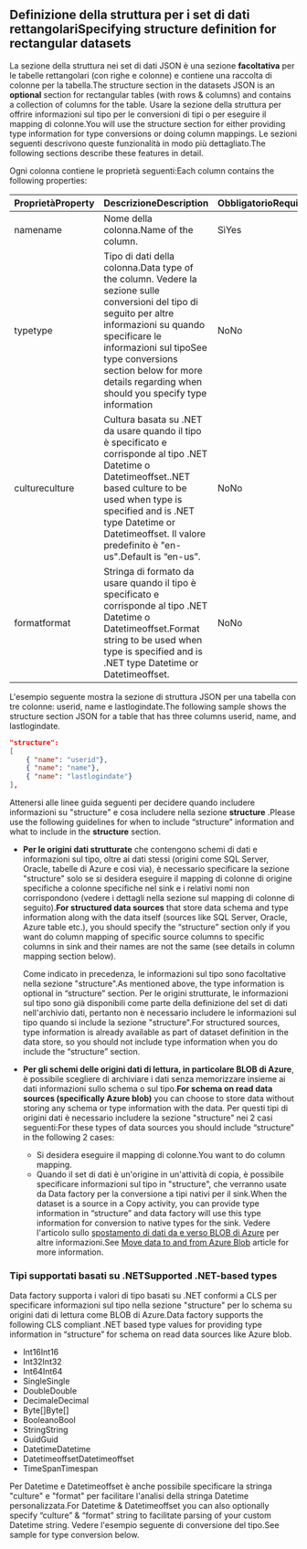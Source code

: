 ## <a name="specifying-structure-definition-for-rectangular-datasets"></a><span data-ttu-id="39f40-101">Definizione della struttura per i set di dati rettangolari</span><span class="sxs-lookup"><span data-stu-id="39f40-101">Specifying structure definition for rectangular datasets</span></span>
<span data-ttu-id="39f40-102">La sezione della struttura nei set di dati JSON è una sezione **facoltativa** per le tabelle rettangolari (con righe e colonne) e contiene una raccolta di colonne per la tabella.</span><span class="sxs-lookup"><span data-stu-id="39f40-102">The structure section in the datasets JSON is an **optional** section for rectangular tables (with rows & columns) and contains a collection of columns for the table.</span></span> <span data-ttu-id="39f40-103">Usare la sezione della struttura per offrire informazioni sul tipo per le conversioni di tipi o per eseguire il mapping di colonne.</span><span class="sxs-lookup"><span data-stu-id="39f40-103">You will use the structure section for either providing type information for type conversions or doing column mappings.</span></span> <span data-ttu-id="39f40-104">Le sezioni seguenti descrivono queste funzionalità in modo più dettagliato.</span><span class="sxs-lookup"><span data-stu-id="39f40-104">The following sections describe these features in detail.</span></span> 

<span data-ttu-id="39f40-105">Ogni colonna contiene le proprietà seguenti:</span><span class="sxs-lookup"><span data-stu-id="39f40-105">Each column contains the following properties:</span></span>

| <span data-ttu-id="39f40-106">Proprietà</span><span class="sxs-lookup"><span data-stu-id="39f40-106">Property</span></span> | <span data-ttu-id="39f40-107">Descrizione</span><span class="sxs-lookup"><span data-stu-id="39f40-107">Description</span></span> | <span data-ttu-id="39f40-108">Obbligatorio</span><span class="sxs-lookup"><span data-stu-id="39f40-108">Required</span></span> |
| --- | --- | --- |
| <span data-ttu-id="39f40-109">name</span><span class="sxs-lookup"><span data-stu-id="39f40-109">name</span></span> |<span data-ttu-id="39f40-110">Nome della colonna.</span><span class="sxs-lookup"><span data-stu-id="39f40-110">Name of the column.</span></span> |<span data-ttu-id="39f40-111">Sì</span><span class="sxs-lookup"><span data-stu-id="39f40-111">Yes</span></span> |
| <span data-ttu-id="39f40-112">type</span><span class="sxs-lookup"><span data-stu-id="39f40-112">type</span></span> |<span data-ttu-id="39f40-113">Tipo di dati della colonna.</span><span class="sxs-lookup"><span data-stu-id="39f40-113">Data type of the column.</span></span> <span data-ttu-id="39f40-114">Vedere la sezione sulle conversioni del tipo di seguito per altre informazioni su quando specificare le informazioni sul tipo</span><span class="sxs-lookup"><span data-stu-id="39f40-114">See type conversions section below for more details regarding when should you specify type information</span></span> |<span data-ttu-id="39f40-115">No</span><span class="sxs-lookup"><span data-stu-id="39f40-115">No</span></span> |
| <span data-ttu-id="39f40-116">culture</span><span class="sxs-lookup"><span data-stu-id="39f40-116">culture</span></span> |<span data-ttu-id="39f40-117">Cultura basata su .NET da usare quando il tipo è specificato e corrisponde al tipo .NET Datetime o Datetimeoffset.</span><span class="sxs-lookup"><span data-stu-id="39f40-117">.NET based culture to be used when type is specified and is .NET type Datetime or Datetimeoffset.</span></span> <span data-ttu-id="39f40-118">Il valore predefinito è "en-us".</span><span class="sxs-lookup"><span data-stu-id="39f40-118">Default is “en-us”.</span></span> |<span data-ttu-id="39f40-119">No</span><span class="sxs-lookup"><span data-stu-id="39f40-119">No</span></span> |
| <span data-ttu-id="39f40-120">format</span><span class="sxs-lookup"><span data-stu-id="39f40-120">format</span></span> |<span data-ttu-id="39f40-121">Stringa di formato da usare quando il tipo è specificato e corrisponde al tipo .NET Datetime o Datetimeoffset.</span><span class="sxs-lookup"><span data-stu-id="39f40-121">Format string to be used when type is specified and is .NET type Datetime or Datetimeoffset.</span></span> |<span data-ttu-id="39f40-122">No</span><span class="sxs-lookup"><span data-stu-id="39f40-122">No</span></span> |

<span data-ttu-id="39f40-123">L'esempio seguente mostra la sezione di struttura JSON per una tabella con tre colonne: userid, name e lastlogindate.</span><span class="sxs-lookup"><span data-stu-id="39f40-123">The following sample shows the structure section JSON for a table that has three columns userid, name, and lastlogindate.</span></span>

```json
"structure": 
[
    { "name": "userid"},
    { "name": "name"},
    { "name": "lastlogindate"}
],
```

<span data-ttu-id="39f40-124">Attenersi alle linee guida seguenti per decidere quando includere informazioni su "structure" e cosa includere nella sezione **structure** .</span><span class="sxs-lookup"><span data-stu-id="39f40-124">Please use the following guidelines for when to include “structure” information and what to include in the **structure** section.</span></span>

* <span data-ttu-id="39f40-125">**Per le origini dati strutturate** che contengono schemi di dati e informazioni sul tipo, oltre ai dati stessi (origini come SQL Server, Oracle, tabelle di Azure e così via), è necessario specificare la sezione "structure" solo se si desidera eseguire il mapping di colonne di origine specifiche a colonne specifiche nel sink e i relativi nomi non corrispondono (vedere i dettagli nella sezione sul mapping di colonne di seguito).</span><span class="sxs-lookup"><span data-stu-id="39f40-125">**For structured data sources** that store data schema and type information along with the data itself (sources like SQL Server, Oracle, Azure table etc.), you should specify the “structure” section only if you want do column mapping of specific source columns to specific columns in sink and their names are not the same (see details in column mapping section below).</span></span> 
  
    <span data-ttu-id="39f40-126">Come indicato in precedenza, le informazioni sul tipo sono facoltative nella sezione "structure".</span><span class="sxs-lookup"><span data-stu-id="39f40-126">As mentioned above, the type information is optional in “structure” section.</span></span> <span data-ttu-id="39f40-127">Per le origini strutturate, le informazioni sul tipo sono già disponibili come parte della definizione del set di dati nell'archivio dati, pertanto non è necessario includere le informazioni sul tipo quando si include la sezione "structure".</span><span class="sxs-lookup"><span data-stu-id="39f40-127">For structured sources, type information is already available as part of dataset definition in the data store, so you should not include type information when you do include the “structure” section.</span></span>
* <span data-ttu-id="39f40-128">**Per gli schemi delle origini dati di lettura, in particolare BLOB di Azure**, è possibile scegliere di archiviare i dati senza memorizzare insieme ai dati informazioni sullo schema o sul tipo.</span><span class="sxs-lookup"><span data-stu-id="39f40-128">**For schema on read data sources (specifically Azure blob)**  you can choose to store data without storing any schema or type information with the data.</span></span> <span data-ttu-id="39f40-129">Per questi tipi di origini dati è necessario includere la sezione "structure" nei 2 casi seguenti:</span><span class="sxs-lookup"><span data-stu-id="39f40-129">For these types of data sources you should include “structure” in the following 2 cases:</span></span>
  * <span data-ttu-id="39f40-130">Si desidera eseguire il mapping di colonne.</span><span class="sxs-lookup"><span data-stu-id="39f40-130">You want to do column mapping.</span></span>
  * <span data-ttu-id="39f40-131">Quando il set di dati è un'origine in un'attività di copia, è possibile specificare informazioni sul tipo in "structure", che verranno usate da Data factory per la conversione a tipi nativi per il sink.</span><span class="sxs-lookup"><span data-stu-id="39f40-131">When the dataset is a source in a Copy activity, you can provide type information in “structure” and data factory will use this type information for conversion to native types for the sink.</span></span> <span data-ttu-id="39f40-132">Vedere l'articolo sullo [spostamento di dati da e verso BLOB di Azure](../articles/data-factory/data-factory-azure-blob-connector.md) per altre informazioni.</span><span class="sxs-lookup"><span data-stu-id="39f40-132">See [Move data to and from Azure Blob](../articles/data-factory/data-factory-azure-blob-connector.md) article for more information.</span></span>

### <a name="supported-net-based-types"></a><span data-ttu-id="39f40-133">Tipi supportati basati su .NET</span><span class="sxs-lookup"><span data-stu-id="39f40-133">Supported .NET-based types</span></span>
<span data-ttu-id="39f40-134">Data factory supporta i valori di tipo basati su .NET conformi a CLS per specificare informazioni sul tipo nella sezione "structure" per lo schema su origini dati di lettura come BLOB di Azure.</span><span class="sxs-lookup"><span data-stu-id="39f40-134">Data factory supports the following CLS compliant .NET based type values for providing type information in “structure” for schema on read data sources like Azure blob.</span></span>

* <span data-ttu-id="39f40-135">Int16</span><span class="sxs-lookup"><span data-stu-id="39f40-135">Int16</span></span>
* <span data-ttu-id="39f40-136">Int32</span><span class="sxs-lookup"><span data-stu-id="39f40-136">Int32</span></span> 
* <span data-ttu-id="39f40-137">Int64</span><span class="sxs-lookup"><span data-stu-id="39f40-137">Int64</span></span>
* <span data-ttu-id="39f40-138">Single</span><span class="sxs-lookup"><span data-stu-id="39f40-138">Single</span></span>
* <span data-ttu-id="39f40-139">Double</span><span class="sxs-lookup"><span data-stu-id="39f40-139">Double</span></span>
* <span data-ttu-id="39f40-140">Decimale</span><span class="sxs-lookup"><span data-stu-id="39f40-140">Decimal</span></span>
* <span data-ttu-id="39f40-141">Byte[]</span><span class="sxs-lookup"><span data-stu-id="39f40-141">Byte[]</span></span>
* <span data-ttu-id="39f40-142">Booleano</span><span class="sxs-lookup"><span data-stu-id="39f40-142">Bool</span></span>
* <span data-ttu-id="39f40-143">String</span><span class="sxs-lookup"><span data-stu-id="39f40-143">String</span></span> 
* <span data-ttu-id="39f40-144">Guid</span><span class="sxs-lookup"><span data-stu-id="39f40-144">Guid</span></span>
* <span data-ttu-id="39f40-145">Datetime</span><span class="sxs-lookup"><span data-stu-id="39f40-145">Datetime</span></span>
* <span data-ttu-id="39f40-146">Datetimeoffset</span><span class="sxs-lookup"><span data-stu-id="39f40-146">Datetimeoffset</span></span>
* <span data-ttu-id="39f40-147">TimeSpan</span><span class="sxs-lookup"><span data-stu-id="39f40-147">Timespan</span></span> 

<span data-ttu-id="39f40-148">Per Datetime e Datetimeoffset è anche possibile specificare la stringa "culture" e "format" per facilitare l'analisi della stringa Datetime personalizzata.</span><span class="sxs-lookup"><span data-stu-id="39f40-148">For Datetime & Datetimeoffset you can also optionally specify “culture” & “format” string to facilitate parsing of your custom Datetime string.</span></span> <span data-ttu-id="39f40-149">Vedere l'esempio seguente di conversione del tipo.</span><span class="sxs-lookup"><span data-stu-id="39f40-149">See sample for type conversion below.</span></span>

